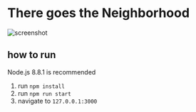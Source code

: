 # There goes the Neighborhood

![screenshot](https://github.com/pizzaisdavid/bungalow/blob/master/notes/journey.gif)

## how to run
Node.js 8.8.1 is recommended
1. run `npm install`
1. run `npm run start`
1. navigate to `127.0.0.1:3000`
